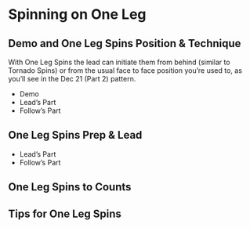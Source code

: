 # Spinning on One Leg

## Demo and One Leg Spins Position & Technique

With One Leg Spins the lead can initiate them from behind (similar to Tornado Spins) or from the usual face to face position you’re used to, as you’ll see in the Dec 21 (Part 2) pattern.

* Demo
* Lead’s Part
* Follow’s Part

## One Leg Spins Prep & Lead

* Lead’s Part
* Follow’s Part

## One Leg Spins to Counts

## Tips for One Leg Spins
